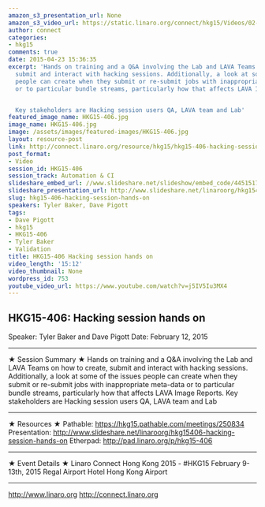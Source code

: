 ```yaml
---
amazon_s3_presentation_url: None
amazon_s3_video_url: https://static.linaro.org/connect/hkg15/Videos/02-12-Thursday/HKG15-406%20Hacking%20session%20hands%20on.mp4
author: connect
categories:
- hkg15
comments: true
date: 2015-04-23 15:36:35
excerpt: 'Hands on training and a Q&A involving the Lab and LAVA Teams on how to create,
  submit and interact with hacking sessions. Additionally, a look at some of the issues
  people can create when they submit or re-submit jobs with inappropriate meta-data
  or to particular bundle streams, particularly how that affects LAVA Image Reports.


  Key stakeholders are Hacking session users QA, LAVA team and Lab'
featured_image_name: HKG15-406.jpg
image_name: HKG15-406.jpg
image: /assets/images/featured-images/HKG15-406.jpg
layout: resource-post
link: http://connect.linaro.org/resource/hkg15/hkg15-406-hacking-session-hands-on/
post_format:
- Video
session_id: HKG15-406
session_track: Automation & CI
slideshare_embed_url: //www.slideshare.net/slideshow/embed_code/44515179
slideshare_presentation_url: http://www.slideshare.net/linaroorg/hkg15406-hacking-session-hands-on
slug: hkg15-406-hacking-session-hands-on
speakers: Tyler Baker, Dave Pigott
tags:
- Dave Pigott
- hkg15
- HKG15-406
- Tyler Baker
- Validation
title: HKG15-406 Hacking session hands on
video_length: '15:12'
video_thumbnail: None
wordpress_id: 753
youtube_video_url: https://www.youtube.com/watch?v=j5IV5Iu3MX4
---
```


## HKG15-406: Hacking session hands on

Speaker: Tyler Baker and Dave Pigott
Date: February 12, 2015

---

★ Session Summary ★
Hands on training and a Q&A involving the Lab and LAVA Teams on how to create, submit and interact with hacking sessions. Additionally, a look at some of the issues people can create when they submit or re-submit jobs with inappropriate meta-data or to particular bundle streams, particularly how that affects LAVA Image Reports. Key stakeholders are Hacking session users QA, LAVA team and Lab

---

★ Resources ★
Pathable: https://hkg15.pathable.com/meetings/250834
Presentation: http://www.slideshare.net/linaroorg/hkg15406-hacking-session-hands-on
Etherpad: http://pad.linaro.org/p/hkg15-406

---

★ Event Details ★
Linaro Connect Hong Kong 2015 - #HKG15
February 9-13th, 2015
Regal Airport Hotel Hong Kong Airport

---

http://www.linaro.org
http://connect.linaro.org